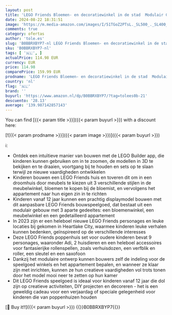 ```yaml
---
layout: post
title: 'LEGO Friends Bloemen- en decoratiewinkel in de stad  Modulair Gebouw met Appartement en Speelgoedwinkels  Set om Aan te Passen  Decoreren en Neer te Zetten met 9 poppetjes  Poppenhuis voor 12+ 41732'
date: 2024-08-22 18:31:51
image: 'https://m.media-amazon.com/images/I/51TGoZ2PTsL._SL500_._SL400_.jpg'
comments: true
category: ofertas
author: 'tole.es'
slug: 'B0BBRXBYP7-nl LEGO Friends Bloemen- en decoratiewinkel in de stad...'
sku: 'B0BBRXBYP7-nl'
tags: [ '🇳🇱', ]
actualPrice: 114.98 EUR
currency: EUR
price: 114.98
comparePrice: 159.99 EUR
prodname: 'LEGO Friends Bloemen- en decoratiewinkel in de stad  Modulair Gebouw met Appartement en Speelgoedwinkels  Set om Aan te Passen  Decoreren en Neer te Zetten met 9 poppetjes  Poppenhuis voor 12+ 41732'
country: 'nl'
flag: '🇳🇱'
brand: ''
buyurl: 'https://www.amazon.nl/dp/B0BBRXBYP7/?tag=tolees0b-21'
descuento: '28.13'
average: '139.987142857143'
---
```


You can find [{{< param title >}}]({{< param buyurl >}}) with a discount here:

[![{{< param prodname >}}]({{< param image >}})]({{< param buyurl >}})

ℹ️:

- Ontdek een intuïtieve manier van bouwen met de LEGO Builder app, die kinderen kunnen gebruiken om in te zoomen, de modellen in 3D te bekijken en te draaien, voortgang bij te houden en sets op te slaan terwijl ze nieuwe vaardigheden ontwikkelen
- Kinderen bouwen een LEGO Friends huis en toveren dit om in een droomhuis door meubels te kiezen uit 3 verschillende stijlen in de meubelwinkel, bloemen te kopen bij de bloemist, en vervolgens het appartement naar hun eigen zin in te richten
- Kinderen vanaf 12 jaar kunnen een prachtig displaymodel bouwen met dit aanpasbare LEGO Friends bouwspeelgoed, dat bestaat uit een modulair gebouw met 3 aparte gedeeltes: een bloemenwinkel, een meubelwinkel en een gedetailleerd appartement
- In 2023 zijn er een heleboel nieuwe LEGO Friends personages en leuke locaties bij gekomen in Heartlake City, waarmee kinderen leuke verhalen kunnen bedenken, geïnspireerd op de verschillende interesses
- Deze LEGO Friends poppenhuis set voor oudere kinderen bevat 9 personages, waaronder Adi, 2 huisdieren en een heleboel accessoires voor fantasierijke rollenspellen, zoals verhuisdozen, een verfblik en roller, een sleutel en een saxofoon
- Dankzij het modulaire ontwerp kunnen bouwers zelf de indeling voor de speelgoed winkels en het appartement bepalen, en wanneer ze klaar zijn met inrichten, kunnen ze hun creatieve vaardigheden vol trots tonen door het model mooi neer te zetten op hun kamer
- Dit LEGO Friends speelgoed is ideaal voor kinderen vanaf 12 jaar die dol zijn op creatieve activiteiten, DIY projecten en decoreren - het is een geweldig cadeau voor een verjaardag of speciale gelegenheid voor kinderen die van poppenhuizen houden

[🛒 Buy it!!]({{< param buyurl >}})
{{<world>}}B0BBRXBYP7{{</world>}}
